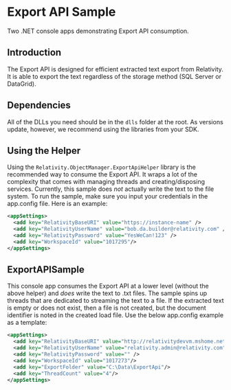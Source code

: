 # Export API Sample
Two .NET console apps demonstrating Export API consumption.

## Introduction
The Export API is designed for efficient extracted text export from Relativity. It is able to export the text regardless of the storage method (SQL Server or DataGrid). 

## Dependencies
All of the DLLs you need should be in the `dlls` folder at the root. As versions update, however, we recommend using the libraries from your SDK. 

## Using the Helper
Using the `Relativity.ObjectManager.ExportApiHelper` library is the recommended way to consume the Export API. It wraps a lot of the complexity that comes with managing threads and creating/disposing services. Currently, this sample does _not_ actually write the text to the file system. To run the sample, make sure you input your credentials in the app.config file. Here is an example:

```XML
<appSettings>
  <add key="RelativityBaseURI" value="https://instance-name" />
  <add key="RelativityUserName" value="bob.da.builder@relativity.com" />
  <add key="RelativityPassword" value="YesWeCan!123" />
  <add key="WorkspaceId" value="1017295"/>
</appSettings>
```

## ExportAPISample
This console app consumes the Export API at a lower level (without the above helper) and _does_ write the text to .txt files. The sample spins up threads that are dedicated to streaming the text to a file. If the extracted text is empty or does not exist, then a file is not created, but the document identifier is noted in the created load file. Use the below app.config example as a template:

```XML
<appSettings>
  <add key="RelativityBaseURI" value="http://relativitydevvm.mshome.net/Relativity.REST/api" />
  <add key="RelativityUserName" value="relativity.admin@relativity.com" />
  <add key="RelativityPassword" value="" />
  <add key="WorkspaceId" value="1017273"/>
  <add key="ExportFolder" value="C:\Data\ExportApi"/>
  <add key="ThreadCount" value="4"/>
</appSettings>
```
